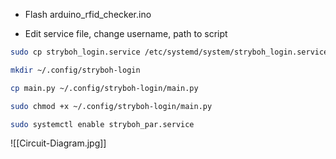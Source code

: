  - Flash arduino_rfid_checker.ino

 - Edit service file, change username, path to script

```bash
sudo cp stryboh_login.service /etc/systemd/system/stryboh_login.service

mkdir ~/.config/stryboh-login

cp main.py ~/.config/stryboh-login/main.py

sudo chmod +x ~/.config/stryboh-login/main.py

sudo systemctl enable stryboh_par.service
```

![[Circuit-Diagram.jpg]]